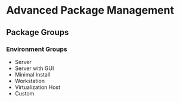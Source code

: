 # Advanced Package Management
## Package Groups
### Environment Groups
* Server
* Server with GUI
* Minimal Install
* Workstation
* Virtualization Host
* Custom

